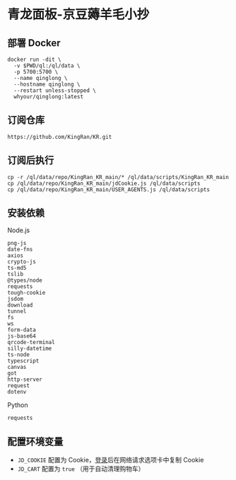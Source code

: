 # 青龙面板-京豆薅羊毛小抄

## 部署 Docker
```
docker run -dit \
  -v $PWD/ql:/ql/data \
  -p 5700:5700 \
  --name qinglong \
  --hostname qinglong \
  --restart unless-stopped \
  whyour/qinglong:latest
```

## 订阅仓库
`https://github.com/KingRan/KR.git`

## 订阅后执行
```
cp -r /ql/data/repo/KingRan_KR_main/* /ql/data/scripts/KingRan_KR_main
cp /ql/data/repo/KingRan_KR_main/jdCookie.js /ql/data/scripts
cp /ql/data/repo/KingRan_KR_main/USER_AGENTS.js /ql/data/scripts
```

## 安装依赖
Node.js
```
png-js
date-fns
axios
crypto-js
ts-md5
tslib
@types/node
requests
tough-cookie
jsdom
download
tunnel
fs
ws
form-data
js-base64
qrcode-terminal
silly-datetime
ts-node
typescript
canvas
got
http-server
request
dotenv
```
Python
```
requests
```

## 配置环境变量
- `JD_COOKIE` 配置为 Cookie，[登录](https://m.jd.com)后在网络请求选项卡中复制 Cookie
- `JD_CART` 配置为 `true` （用于自动清理购物车）